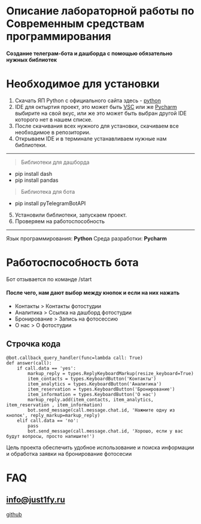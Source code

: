 # Описание лабораторной работы по Современным средствам программирования
####  Создание телеграм-бота и дашборда с помощью обязательно нужных библиотек

# Необходимое для установки
1. Скачать ЯП Python c официального сайта здесь - [python](https://www.python.org/downloads/)
2. IDE для октыртия проект, это может быть [VSC](https://code.visualstudio.com/) или же [Pycharm](https://www.jetbrains.com/pycharm/download/?section=windows) выбирите на свой вкус, или же это может быть выбран другой IDE которого нет в нашем списке.
3. После скачивания всех нужного для установки, скачиваем все необходимое в репозитории.
4. Открываем IDE и в терминале устанавливаем нужные нам библиотеки.
-----------------------------
> Библиотеки для дашборда
* pip install dash
* pip install pandas
> Библиотека для бота
* pip install pyTelegramBotAPI
5. Установили библиотеки, запускаем проект.
6. Проверяем на работоспособность
-----------------------------
Язык программирования: __Python__
Среда разработки: __Pycharm__

 # Работоспособность бота
Бот отзывается по команде /start
#### После чего, нам дают выбор между кнопок и если на них нажать 
* Контакты > Контакты фотостудии
* Аналитика > Ссылка на дашборд фотостудии
* Бронирование > Запись на фотосессию
* О нас > О фотостудии 

## Строчка кода
```
@bot.callback_query_handler(func=lambda call: True)
def answer(call):
    if call.data == 'yes':
        markup_reply = types.ReplyKeyboardMarkup(resize_keyboard=True)
        item_contacts = types.KeyboardButton('Контакты')
        item_analytics = types.KeyboardButton('Аналитика')
        item_reservation = types.KeyboardButton('Бронирование')
        item_information = types.KeyboardButton('О нас')
        markup_reply.add(item_contacts, item_analytics, item_reservation , item_information)
        bot.send_message(call.message.chat.id, 'Нажмите одну из кнопок', reply_markup=markup_reply)
    elif call.data == 'no':
        pass
        bot.send_message(call.message.chat.id, 'Хорошо, если у вас будут вопросы, просто напишите!')
```

Цель проекта обеспечить удобное использование и поиска информации и обработка заявки на бронирование фотосесии

# FAQ 
info@just1fy.ru  
-----------------------------
[github](https://github.com/jus71fy)

